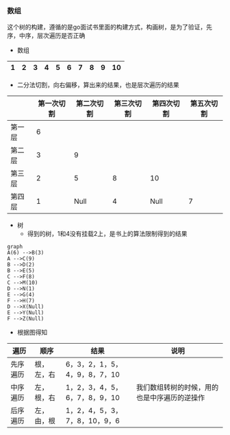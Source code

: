 ### 数组

这个树的构建，遵循的是go面试书里面的构建方式，构画树，是为了验证，先序，中序，层次遍历是否正确

- 数组

| 1    | 2    | 3    | 4    | 5    | 6    | 7    | 8    | 9    | 10   |
| ---- | ---- | ---- | ---- | ---- | ---- | ---- | ---- | ---- | ---- |

- 二分法切割，向右偏移，算出来的结果，也是层次遍历的结果

|        | 第一次切割 | 第二次切割 | 第三次切割 | 第四次切割 | 第五次切割 |
| ------ | ---------- | ---------- | ---------- | ---------- | ---------- |
| 第一层 | 6          |            |            |            |            |
| 第二层 | 3          | 9          |            |            |            |
| 第三层 | 2          | 5          | 8          | 10         |            |
| 第四层 | 1          | Null       | 4          | Null       | 7          |

- 树
  - 得到的树，1和4没有挂载2上，是书上的算法限制得到的结果

```mermaid
graph
A(6) -->B(3)
A -->C(9)
B -->D(2)
B -->E(5)
C -->F(8)
C -->M(10)
D -->N(1)
E -->G(4)
F -->H(7)
D -->X(Null)
E -->Y(Null)
F -->Z(Null)
```

- 根据图得知

| 遍历     | 顺序       | 结果                          | 说明                                         |
| -------- | ---------- | ----------------------------- | -------------------------------------------- |
| 先序遍历 | 根，左，右 | 6，3，2，1，5，4，9，8，7，10 |                                              |
| 中序遍历 | 左，根，右 | 1，2，3，4，5，6，7，8，9，10 | 我们数组转树的时候，用的也是中序遍历的逆操作 |
| 后序遍历 | 左，由，根 | 1，2，4，5，3，7，8，10，9，6 |                                              |

